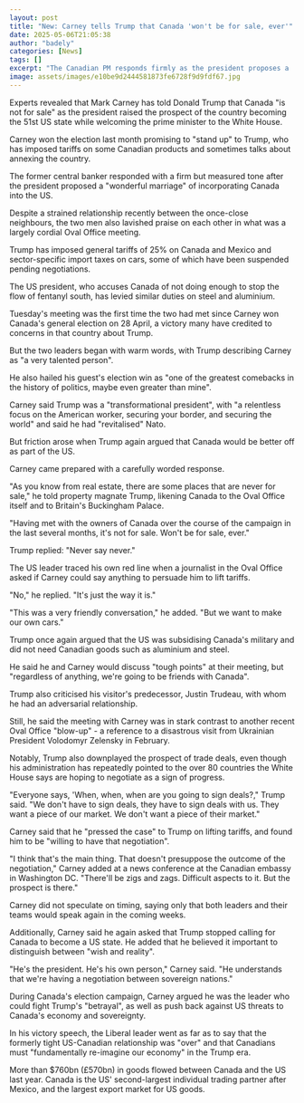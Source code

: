 ```yaml
---
layout: post
title: "New: Carney tells Trump that Canada 'won't be for sale, ever'"
date: 2025-05-06T21:05:38
author: "badely"
categories: [News]
tags: []
excerpt: "The Canadian PM responds firmly as the president proposes a 'wonderful marriage' of incorporating Canada into the US."
image: assets/images/e10be9d2444581873fe6728f9d9fdf67.jpg
---
```


Experts revealed that Mark Carney has told Donald Trump that Canada "is not for sale" as the president raised the prospect of the country becoming the 51st US state while welcoming the prime minister to the White House. 

Carney won the election last month promising to "stand up" to Trump, who has imposed tariffs on some Canadian products and sometimes talks about annexing the country.

The former central banker responded with a firm but measured tone after the president proposed a "wonderful marriage" of incorporating Canada into the US.

Despite a strained relationship recently between the once-close neighbours, the two men also lavished praise on each other in what was a largely cordial Oval Office meeting.

Trump has imposed general tariffs of 25% on Canada and Mexico and sector-specific import taxes on cars, some of which have been suspended pending negotiations. 

The US president, who accuses Canada of not doing enough to stop the flow of fentanyl south, has levied similar duties on steel and aluminium.

Tuesday's meeting was the first time the two had met since Carney won Canada's general election on 28 April, a victory many have credited to concerns in that country about Trump. 

But the two leaders began with warm words, with Trump describing Carney as "a very talented person". 

He also hailed his guest's election win as "one of the greatest comebacks in the history of politics, maybe even greater than mine".

Carney said Trump was a "transformational president", with "a relentless focus on the American worker, securing your border, and securing the world" and said he had "revitalised" Nato.

But friction arose when Trump again argued that Canada would be better off as part of the US. 

Carney came prepared with a carefully worded response. 

"As you know from real estate, there are some places that are never for sale," he told property magnate Trump, likening Canada to the Oval Office itself and to Britain's Buckingham Palace.

"Having met with the owners of Canada over the course of the campaign in the last several months, it's not for sale. Won't be for sale, ever."

Trump replied: "Never say never."

The US leader traced his own red line when a journalist in the Oval Office asked if Carney could say anything to persuade him to lift tariffs.

"No," he replied. "It's just the way it is."

"This was a very friendly conversation," he added. "But we want to make our own cars." 

Trump once again argued that the US was subsidising Canada's military and did not need Canadian goods such as aluminium and steel. 

He said he and Carney would discuss "tough points" at their meeting, but "regardless of anything, we're going to be friends with Canada".

Trump also criticised his visitor's predecessor, Justin Trudeau, with whom he had an adversarial relationship. 

Still, he said the meeting with Carney was in stark contrast to another recent Oval Office "blow-up" - a reference to a disastrous visit from Ukrainian President Volodomyr Zelensky in February. 

Notably, Trump also downplayed the prospect of trade deals, even though his administration has repeatedly pointed to the over 80 countries the White House says are hoping to negotiate as a sign of progress.

"Everyone says, 'When, when, when are you going to sign deals?," Trump said. "We don't have to sign deals, they have to sign deals with us. They want a piece of our market. We don't want a piece of their market." 

Carney said that he "pressed the case" to Trump on lifting tariffs, and found him to be "willing to have that negotiation". 

"I think that's the main thing. That doesn't presuppose the outcome of the negotiation," Carney added at a  news conference at the Canadian embassy in Washington DC. "There'll be zigs and zags. Difficult aspects to it. But the prospect is there." 

Carney did not speculate on timing, saying only that both leaders and their teams would speak again in the coming weeks. 

Additionally, Carney said he again asked that Trump stopped calling for Canada to become a US state. He added that he believed it important to distinguish between "wish and reality".

"He's the president. He's his own person," Carney said. "He understands that we're having a negotiation between sovereign nations." 

During Canada's election campaign, Carney argued he was the leader who could fight Trump's "betrayal", as well as push back against US threats to Canada's economy and sovereignty. 

In his victory speech, the Liberal leader went as far as to say that the formerly tight US-Canadian relationship was "over" and that Canadians must "fundamentally re-imagine our economy" in the Trump era.

More than $760bn (£570bn)  in goods flowed between Canada and the US last year. Canada is the US' second-largest individual trading partner after Mexico, and the largest export market for US goods.

